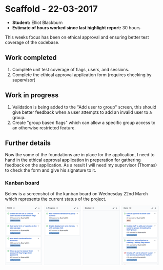 # Scaffold - 22-03-2017

* **Student:** Elliot Blackburn
* **Estimate of hours worked since last highlight report:** 30 hours

This weeks focus has been on ethical approval and ensuring better test coverage of the codebase.

## Work completed

1. Complete unit test coverage of flags, users, and sessions.
2. Complete the ethical approval application form (requires checking by supervisor)

## Work in progress

1. Validation is being added to the "Add user to group" screen, this should give better feedback when a user attempts to add an invalid user to a group.
2. Create "group based flags" which can allow a specific group access to an otherwise restricted feature.

## Further details

Now the some of the foundations are in place for the application, I need to hand in the ethical approval application in preperation for gathering feedback on the application. As a result I will need my supervisor (Thomas) to check the form and give his signature to it.

### Kanban board

Below is a screenshot of the kanban board on Wednesday 22nd March which represents the current status of the project.

![Kanban Board 2017-03-22](./assets/2017-03-22-kanban.png)